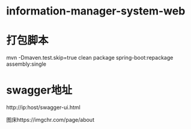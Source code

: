 # information-manager-system-web
# 打包脚本
mvn -Dmaven.test.skip=true clean package spring-boot:repackage assembly:single
# swagger地址
http://ip:host/swagger-ui.html

图床https://imgchr.com/page/about
